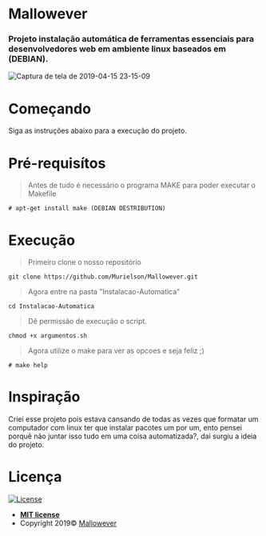 # Mallowever
### Projeto instalação automática de ferramentas essenciais para desenvolvedores web em ambiente linux baseados em (DEBIAN).
![Captura de tela de 2019-04-15 23-15-09](https://user-images.githubusercontent.com/40250320/56181748-7f012e00-5fd4-11e9-96de-5ac20def6082.png)


# Começando
Siga as instruções abaixo para a execução do projeto.

# Pré-requisítos
> Antes de tudo é necessário o programa MAKE para poder executar o Makefile

```
# apt-get install make (DEBIAN DESTRIBUTION)

```

# Execução
> Primeiro clone o nosso repositório 
```
git clone https://github.com/Murielson/Mallowever.git

```
> Agora entre na pasta "Instalacao-Automatica"

```
cd Instalacao-Automatica

```
> Dê permissão de execução o script.
```
chmod +x argumentos.sh

```
> Agora utilize o make para ver as opcoes e seja feliz ;)

```
# make help

```
# Inspiração
Criei esse projeto pois estava cansando de todas as vezes que formatar um computador com linux ter que instalar pacotes um por um, ento pensei porquê não juntar isso tudo em uma coisa automatizada?, dai surgiu a ideia do projeto.

# Licença
[![License](http://img.shields.io/:license-mit-blue.svg?style=flat-square)](http://badges.mit-license.org)
- **[MIT license](http://opensource.org/licenses/mit-license.php)**
- Copyright 2019© <a href="https://github.com/Murielson/Mallowever" target="_blank">Mallowever</a>

